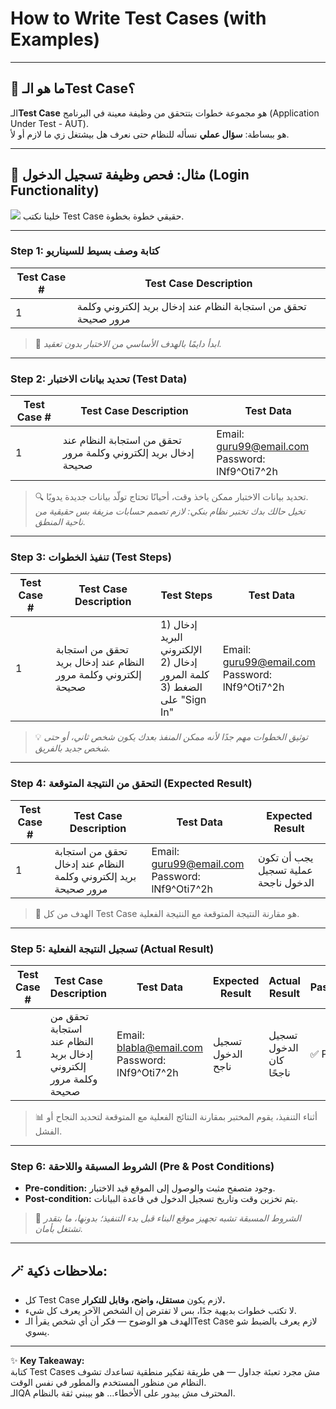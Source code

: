 
# How to Write Test Cases (with Examples)



---

## 🧩 ما هو الـTest Case؟

الـ**Test Case** هو مجموعة خطوات بتتحقق من وظيفة معينة في البرنامج (Application Under Test - AUT).  
هو ببساطة: **سؤال عملي** نسأله للنظام حتى نعرف هل بيشتغل زي ما لازم أو لأ.

---

## 🎯 مثال: فحص وظيفة تسجيل الدخول (Login Functionality)

<img src="https://www.guru99.com/images/1/test-cases_01.png">
خلينا نكتب Test Case حقيقي خطوة بخطوة.

---

### **Step 1: كتابة وصف بسيط للسيناريو**

| Test Case # | Test Case Description |
|--------------|------------------------|
| 1 | تحقق من استجابة النظام عند إدخال بريد إلكتروني وكلمة مرور صحيحة |

> 🧠 *ابدأ دايمًا بالهدف الأساسي من الاختبار بدون تعقيد.*

---

### **Step 2: تحديد بيانات الاختبار (Test Data)**

| Test Case # | Test Case Description | Test Data |
|--------------|------------------------|------------|
| 1 | تحقق من استجابة النظام عند إدخال بريد إلكتروني وكلمة مرور صحيحة | Email: guru99@email.com<br>Password: lNf9^Oti7^2h |

> 🔍 تحديد بيانات الاختبار ممكن ياخذ وقت، أحيانًا تحتاج تولّد بيانات جديدة يدويًا.  
> *تخيل حالك بدك تختبر نظام بنكي: لازم تصمم حسابات مزيفة بس حقيقية من ناحية المنطق.*

---

### **Step 3: تنفيذ الخطوات (Test Steps)**

| Test Case # | Test Case Description | Test Steps | Test Data |
|--------------|------------------------|-------------|------------|
| 1 | تحقق من استجابة النظام عند إدخال بريد إلكتروني وكلمة مرور صحيحة | 1) إدخال البريد الإلكتروني<br>2) إدخال كلمة المرور<br>3) الضغط على "Sign In" | Email: guru99@email.com<br>Password: lNf9^Oti7^2h |

> 💡 *توثيق الخطوات مهم جدًا لأنه ممكن المنفذ بعدك يكون شخص ثاني، أو حتى شخص جديد بالفريق.*

---

### **Step 4: التحقق من النتيجة المتوقعة (Expected Result)**

| Test Case # | Test Case Description | Test Data | Expected Result |
|--------------|------------------------|------------|------------------|
| 1 | تحقق من استجابة النظام عند إدخال بريد إلكتروني وكلمة مرور صحيحة | Email: guru99@email.com<br>Password: lNf9^Oti7^2h | يجب أن تكون عملية تسجيل الدخول ناجحة |

> 🎯 الهدف من كل Test Case هو مقارنة النتيجة المتوقعة مع النتيجة الفعلية.

---

### **Step 5: تسجيل النتيجة الفعلية (Actual Result)**

| Test Case # | Test Case Description | Test Data | Expected Result | Actual Result | Pass/Fail |
|--------------|------------------------|------------|------------------|----------------|------------|
| 1 | تحقق من استجابة النظام عند إدخال بريد إلكتروني وكلمة مرور صحيحة | Email: blabla@email.com<br>Password: lNf9^Oti7^2h | تسجيل الدخول ناجح | تسجيل الدخول كان ناجحًا | ✅ Pass |

> 📊 أثناء التنفيذ، يقوم المختبر بمقارنة النتائج الفعلية مع المتوقعة لتحديد النجاح أو الفشل.

---

### **Step 6: الشروط المسبقة واللاحقة (Pre & Post Conditions)**

- **Pre-condition:** وجود متصفح مثبت والوصول إلى الموقع قيد الاختبار.  
- **Post-condition:** يتم تخزين وقت وتاريخ تسجيل الدخول في قاعدة البيانات.

> 🧱 *الشروط المسبقة تشبه تجهيز موقع البناء قبل بدء التنفيذ؛ بدونها، ما بتقدر تشتغل بأمان.*

---

## 🪄 ملاحظات ذكية:

- كل Test Case لازم يكون **مستقل، واضح، وقابل للتكرار.**  
- لا تكتب خطوات بديهية جدًا، بس لا تفترض إن الشخص الآخر يعرف كل شيء.  
- الهدف هو الوضوح — فكر أن أي شخص يقرأ الـTest Case لازم يعرف بالضبط شو يسوي.

---

✨ **Key Takeaway:**  
كتابة Test Cases مش مجرد تعبئة جداول — هي طريقة تفكير منطقية تساعدك تشوف النظام من منظور المستخدم والمطور في نفس الوقت.  
الـQA المحترف مش بيدور على الأخطاء… هو بيبني ثقة بالنظام.
